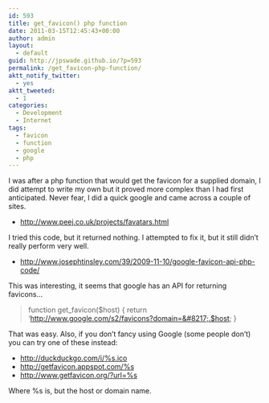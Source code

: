 ```yaml
---
id: 593
title: get_favicon() php function
date: 2011-03-15T12:45:43+00:00
author: admin
layout:
  - default
guid: http://jpswade.github.io/?p=593
permalink: /get_favicon-php-function/
aktt_notify_twitter:
  - yes
aktt_tweeted:
  - 1
categories:
  - Development
  - Internet
tags:
  - favicon
  - function
  - google
  - php
---
```

<p class="lead">
  I was after a php function that would get the favicon for a supplied domain, I did attempt to write my own but it proved more complex than I had first anticipated. <!--more-->Never fear, I did a quick google and came across a couple of sites.
</p>

  * <http://www.peej.co.uk/projects/favatars.html>

I tried this code, but it returned nothing. I attempted to fix it, but it still didn&#8217;t really perform very well.

  * <http://www.josephtinsley.com/39/2009-11-10/google-favicon-api-php-code/>

This was interesting, it seems that google has an API for returning favicons&#8230;

> function get_favicon($host) { return &#8216;http://www.google.com/s2/favicons?domain=&#8217;.$host; }

That was easy. Also, if you don&#8217;t fancy using Google (some people don&#8217;t) you can try one of these instead:

  * http://duckduckgo.com/i/%s.ico
  * http://getfavicon.appspot.com/%s
  * http://www.getfavicon.org/?url=%s

Where %s is, but the host or domain name.